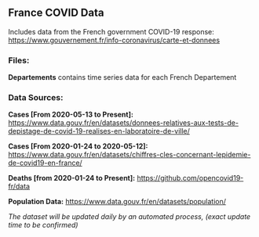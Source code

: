 ## France COVID Data

Includes data from the French government COVID-19 response: https://www.gouvernement.fr/info-coronavirus/carte-et-donnees

### Files:

**Departements** contains time series data for each French Departement

### Data Sources:

**Cases [From 2020-05-13 to Present]:** https://www.data.gouv.fr/en/datasets/donnees-relatives-aux-tests-de-depistage-de-covid-19-realises-en-laboratoire-de-ville/

**Cases [From 2020-01-24 to 2020-05-12]:** https://www.data.gouv.fr/en/datasets/chiffres-cles-concernant-lepidemie-de-covid19-en-france/

**Deaths [from 2020-01-24 to Present]:** https://github.com/opencovid19-fr/data

**Population Data:** https://www.data.gouv.fr/en/datasets/population/

_The dataset will be updated daily by an automated process, (exact update time to be confirmed)_
